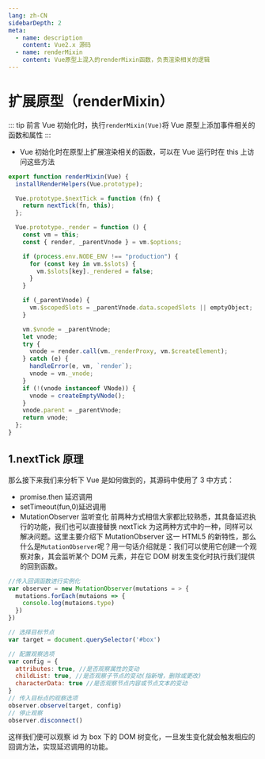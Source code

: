 ```yaml
---
lang: zh-CN
sidebarDepth: 2
meta:
  - name: description
    content: Vue2.x 源码
  - name: renderMixin
    content: Vue原型上混入的renderMixin函数，负责渲染相关的逻辑
---
```


# 扩展原型（renderMixin）

::: tip 前言
Vue 初始化时，执行`renderMixin(Vue)`将 Vue 原型上添加事件相关的函数和属性
:::

- Vue 初始化时在原型上扩展渲染相关的函数，可以在 Vue 运行时在 this 上访问这些方法

```js
export function renderMixin(Vue) {
  installRenderHelpers(Vue.prototype);

  Vue.prototype.$nextTick = function (fn) {
    return nextTick(fn, this);
  };

  Vue.prototype._render = function () {
    const vm = this;
    const { render, _parentVnode } = vm.$options;

    if (process.env.NODE_ENV !== "production") {
      for (const key in vm.$slots) {
        vm.$slots[key]._rendered = false;
      }
    }

    if (_parentVnode) {
      vm.$scopedSlots = _parentVnode.data.scopedSlots || emptyObject;
    }

    vm.$vnode = _parentVnode;
    let vnode;
    try {
      vnode = render.call(vm._renderProxy, vm.$createElement);
    } catch (e) {
      handleError(e, vm, `render`);
      vnode = vm._vnode;
    }
    if (!(vnode instanceof VNode)) {
      vnode = createEmptyVNode();
    }
    vnode.parent = _parentVnode;
    return vnode;
  };
}
```

<!-- <Vssue /> -->

## 1.nextTick 原理

那么接下来我们来分析下 Vue 是如何做到的，其源码中使用了 3 中方式：

- promise.then 延迟调用
- setTimeout(fun,0)延迟调用
- MutationObserver 监听变化
  前两种方式相信大家都比较熟悉，其具备延迟执行的功能，我们也可以直接替换 nextTick 为这两种方式中的一种，同样可以解决问题。这里主要介绍下 MutationObserver 这一 HTML5 的新特性，那么什么是`MutationObserver`呢？用一句话介绍就是：我们可以使用它创建一个观察对象，其会监听某个 DOM 元素，并在它 DOM 树发生变化时执行我们提供的回到函数。

```js
//传入回调函数进行实例化
var observer = new MutationObserver(mutations = > {
  mutations.forEach(mutaions => {
    console.log(mutaions.type)
  })
})

// 选择目标节点
var target = document.querySelector('#box')

// 配置观察选项
var config = {
  attributes: true, //是否观察属性的变动
  childList: true, //是否观察子节点的变动(指新增，删除或更改)
  characterData: true //是否观察节点内容或节点文本的变动
}
// 传入目标点的观察选项
observer.observe(target, config)
// 停止观察
observer.disconnect()
```

这样我们便可以观察 id 为 box 下的 DOM 树变化，一旦发生变化就会触发相应的回调方法，实现延迟调用的功能。
